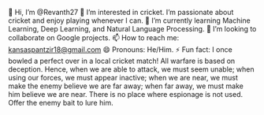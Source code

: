  👋 Hi, I’m @Revanth27
 👀 I’m interested in cricket. I’m passionate about cricket and enjoy playing whenever I can.
 🌱 I’m currently learning Machine Learning, Deep Learning, and Natural Language Processing.
 💞️ I’m looking to collaborate on Google projects.
 📫 How to reach me: kansaspantzir18@gmail.com
 😄 Pronouns: He/Him.
 ⚡ Fun fact: I once bowled a perfect over in a local cricket match!
All warfare is based on deception. Hence, when we are able to attack, we must seem unable; when using our forces, we must appear inactive; when we are near, we must make the enemy believe we are far away; when far away, we must make him believe we are near. There is no place where espionage is not used. Offer the enemy bait to lure him.
